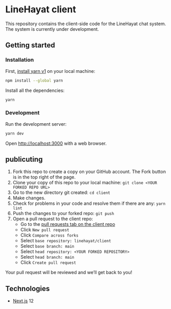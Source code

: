 # LineHayat client

This repository contains the client-side code for the LineHayat chat system. The system is currently under development.

## Getting started

### Installation

First, [install yarn v1](https://classic.yarnpkg.com/en/docs/install) on your local machine:

```bash
npm install --global yarn
```

Install all the dependencies:

```bash
yarn
```

### Development

Run the development server:

```bash
yarn dev
```

Open [http://localhost:3000](http://localhost:3000) with a web browser.

## publicuting

1. Fork this repo to create a copy on your GitHub account. The Fork button is in the top right of the page.
2. Clone your copy of this repo to your local machine: `git clone <YOUR FORKED REPO URL>`
3. Go to the new directory git created: `cd client`
4. Make changes.
5. Check for problems in your code and resolve them if there are any: `yarn lint`
6. Push the changes to your forked repo: `git push`
7. Open a pull request to the client repo:
    * Go to the [pull requests tab on the client repo](https://github.com/linehayat/client/pulls)
    * Click `New pull request`
    * Click `Compare across forks`
    * Select `base repository: linehayat/client`
    * Select `base branch: main`
    * Select `head repository: <YOUR FORKED REPOSITORY>`
    * Select `head branch: main`
    * Click `Create pull request`

Your pull request will be reviewed and we’ll get back to you!

## Technologies

- [Next.js](https://nextjs.org/) 12